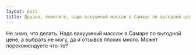 ```yaml
---
layout: post 
title: Друзья, помогите, надо вакуумный массаж в Самаре по выгодной цене 
--- 
```

Не знаю, что делать. Надо вакуумный массаж в Самаре по выгодной цене, а выбрать не могу, да и отзывов плохих много. Может порекомендуете что-то?